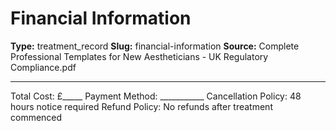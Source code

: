 # Financial Information

**Type:** treatment_record
**Slug:** financial-information
**Source:** Complete Professional Templates for New Aestheticians - UK Regulatory Compliance.pdf

---

Total Cost: £_____ Payment Method: ___________ Cancellation Policy: 48 hours notice required
Refund Policy: No refunds after treatment commenced
